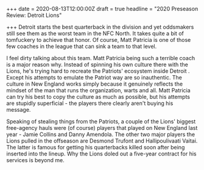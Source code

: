 +++
date = 2020-08-13T12:00:00Z
draft = true
headline = "2020 Preseason Review: Detroit Lions"

+++
Detroit starts the best quarterback in the division and yet oddsmakers still see them as the worst team in the NFC North. It takes quite a bit of tomfuckery to achieve that honor. Of course, Matt Patricia is one of those few coaches in the league that can sink a team to that level.

I feel dirty talking about this team. Matt Patricia being such a terrible coach is a major reason why. Instead of spinning his own culture there with the Lions, he's trying hard to recreate the Patriots' ecosystem inside Detroit . Except his attempts to emulate the Patriot way are so inauthentic. The culture in New England works simply because it genuinely reflects the mindset of the man that runs the organization, warts and all. Matt Patricia can try his best to copy the culture as much as possible, but his attempts are stupidly superficial - the players there clearly aren't buying his message.

Speaking of stealing things from the Patriots, a couple of the Lions' biggest free-agency hauls were (of course) players that played on New England last year - Jamie Collins and Danny Amendola. The other two major players the Lions pulled in the offseason are Desmond Trufont and Hallipoulivaati Vaitai. The latter is famous for getting his quarterbacks killed soon after being inserted into the lineup. Why the Lions doled out a five-year contract for his services is beyond me.